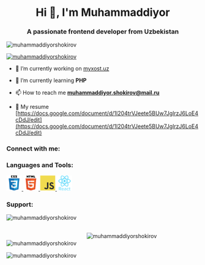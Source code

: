 <h1 align="center">Hi 👋, I'm Muhammaddiyor</h1>
<h3 align="center">A passionate frontend developer from Uzbekistan</h3>

<p align="left"> <img src="https://komarev.com/ghpvc/?username=muhammaddiyorshokirov&label=Profile%20views&color=0e75b6&style=flat" alt="muhammaddiyorshokirov" /> </p>

<p align="left"> <a href="https://github.com/ryo-ma/github-profile-trophy"><img src="https://github-profile-trophy.vercel.app/?username=muhammaddiyorshokirov" alt="muhammaddiyorshokirov" /></a> </p>

- 🔭 I’m currently working on [myxost.uz](https://myxost.uz/)

- 🌱 I’m currently learning **PHP**

- 📫 How to reach me **muhammaddiyor.shokirov@mail.ru**

- 📄 My resume [https://docs.google.com/document/d/1I204trVJeete5BUw7JglrzJ6LoE4cDdJ/edit](https://docs.google.com/document/d/1I204trVJeete5BUw7JglrzJ6LoE4cDdJ/edit)

<h3 align="left">Connect with me:</h3>
<p align="left">
</p>

<h3 align="left">Languages and Tools:</h3>
<p align="left"> <a href="https://www.w3schools.com/css/" target="_blank" rel="noreferrer"> <img src="https://raw.githubusercontent.com/devicons/devicon/master/icons/css3/css3-original-wordmark.svg" alt="css3" width="40" height="40"/> </a> <a href="https://www.w3.org/html/" target="_blank" rel="noreferrer"> <img src="https://raw.githubusercontent.com/devicons/devicon/master/icons/html5/html5-original-wordmark.svg" alt="html5" width="40" height="40"/> </a> <a href="https://developer.mozilla.org/en-US/docs/Web/JavaScript" target="_blank" rel="noreferrer"> <img src="https://raw.githubusercontent.com/devicons/devicon/master/icons/javascript/javascript-original.svg" alt="javascript" width="40" height="40"/> </a> <a href="https://reactjs.org/" target="_blank" rel="noreferrer"> <img src="https://raw.githubusercontent.com/devicons/devicon/master/icons/react/react-original-wordmark.svg" alt="react" width="40" height="40"/> </a> </p>

<h3 align="left">Support:</h3>
<p><a href="https://www.buymeacoffee.com/muhammaddiyorshokirov"> <img align="left" src="https://cdn.buymeacoffee.com/buttons/v2/default-yellow.png" height="50" width="210" alt="muhammaddiyorshokirov" /></a></p><br><br>

<p><img align="left" src="https://github-readme-stats.vercel.app/api/top-langs?username=muhammaddiyorshokirov&show_icons=true&locale=en&layout=compact" alt="muhammaddiyorshokirov" /></p>

<p>&nbsp;<img align="center" src="https://github-readme-stats.vercel.app/api?username=muhammaddiyorshokirov&show_icons=true&locale=en" alt="muhammaddiyorshokirov" /></p>

<p><img align="center" src="https://github-readme-streak-stats.herokuapp.com/?user=muhammaddiyorshokirov&" alt="muhammaddiyorshokirov" /></p>
